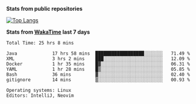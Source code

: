 **Stats from public repositories**  

[![Top Langs](https://github-readme-stats.vercel.app/api/top-langs/?username=hyoghurt&layout=compact&exclude_repo=multiserver,docker_compose&langs_count=6)](https://github.com/anuraghazra/github-readme-stats)

**Stats from [WakaTime](https://wakatime.com) last 7 days**  
<!--START_SECTION:waka-->

```text
Total Time: 25 hrs 8 mins

Java             17 hrs 58 mins  ██████████████████░░░░░░░   71.49 %
XML              3 hrs 2 mins    ███░░░░░░░░░░░░░░░░░░░░░░   12.09 %
Docker           1 hr 35 mins    █▓░░░░░░░░░░░░░░░░░░░░░░░   06.31 %
YAML             1 hr 28 mins    █▒░░░░░░░░░░░░░░░░░░░░░░░   05.85 %
Bash             36 mins         ▓░░░░░░░░░░░░░░░░░░░░░░░░   02.40 %
gitignore        14 mins         ▒░░░░░░░░░░░░░░░░░░░░░░░░   00.93 %

Operating systems: Linux
Editors: IntelliJ, Neovim
```

<!--END_SECTION:waka-->

